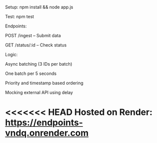 Setup: npm install && node app.js

Test: npm test

Endpoints:

POST /ingest – Submit data

GET /status/:id – Check status

Logic:

Async batching (3 IDs per batch)

One batch per 5 seconds

Priority and timestamp based ordering

Mocking external API using delay

<<<<<<< HEAD
Hosted on Render: https://endpoints-vndq.onrender.com
=======

